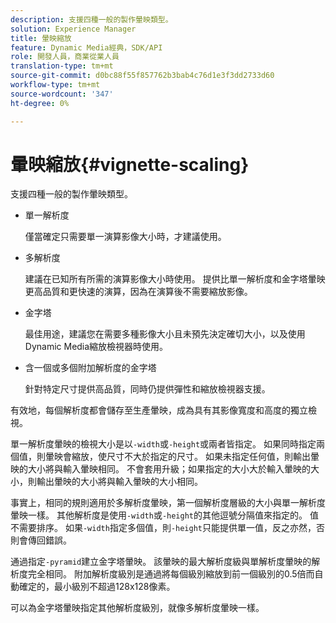 ```yaml
---
description: 支援四種一般的製作暈映類型。
solution: Experience Manager
title: 暈映縮放
feature: Dynamic Media經典，SDK/API
role: 開發人員，商業從業人員
translation-type: tm+mt
source-git-commit: d0bc88f55f857762b3bab4c76d1e3f3dd2733d60
workflow-type: tm+mt
source-wordcount: '347'
ht-degree: 0%

---
```



# 暈映縮放{#vignette-scaling}

支援四種一般的製作暈映類型。

* 單一解析度

   僅當確定只需要單一演算影像大小時，才建議使用。
* 多解析度

   建議在已知所有所需的演算影像大小時使用。 提供比單一解析度和金字塔暈映更高品質和更快速的演算，因為在演算後不需要縮放影像。
* 金字塔

   最佳用途，建議您在需要多種影像大小且未預先決定確切大小，以及使用Dynamic Media縮放檢視器時使用。
* 含一個或多個附加解析度的金字塔

   針對特定尺寸提供高品質，同時仍提供彈性和縮放檢視器支援。

有效地，每個解析度都會儲存至生產暈映，成為具有其影像寬度和高度的獨立檢視。

單一解析度暈映的檢視大小是以`-width`或`-height`或兩者皆指定。 如果同時指定兩個值，則暈映會縮放，使尺寸不大於指定的尺寸。 如果未指定任何值，則輸出暈映的大小將與輸入暈映相同。 不會套用升級；如果指定的大小大於輸入暈映的大小，則輸出暈映的大小將與輸入暈映的大小相同。

事實上，相同的規則適用於多解析度暈映，第一個解析度層級的大小與單一解析度暈映一樣。 其他解析度是使用`-width`或`-height`的其他逗號分隔值來指定的。 值不需要排序。 如果`-width`指定多個值，則`-height`只能提供單一值，反之亦然，否則會傳回錯誤。

通過指定`-pyramid`建立金字塔暈映。 該暈映的最大解析度級與單解析度暈映的解析度完全相同。 附加解析度級別是通過將每個級別縮放到前一個級別的0.5倍而自動確定的，最小級別不超過128x128像素。

可以為金字塔暈映指定其他解析度級別，就像多解析度暈映一樣。

